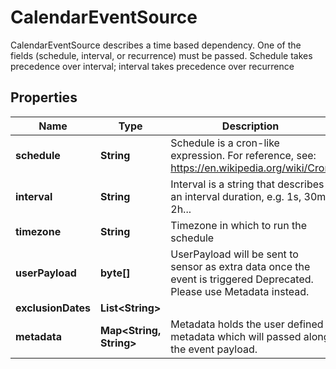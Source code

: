 

# CalendarEventSource

CalendarEventSource describes a time based dependency. One of the fields (schedule, interval, or recurrence) must be passed. Schedule takes precedence over interval; interval takes precedence over recurrence
## Properties

Name | Type | Description | Notes
------------ | ------------- | ------------- | -------------
**schedule** | **String** | Schedule is a cron-like expression. For reference, see: https://en.wikipedia.org/wiki/Cron | 
**interval** | **String** | Interval is a string that describes an interval duration, e.g. 1s, 30m, 2h... | 
**timezone** | **String** | Timezone in which to run the schedule |  [optional]
**userPayload** | **byte[]** | UserPayload will be sent to sensor as extra data once the event is triggered Deprecated. Please use Metadata instead. |  [optional]
**exclusionDates** | **List&lt;String&gt;** |  |  [optional]
**metadata** | **Map&lt;String, String&gt;** | Metadata holds the user defined metadata which will passed along the event payload. |  [optional]



